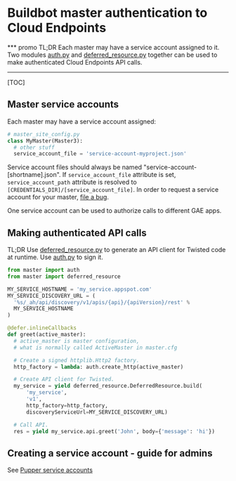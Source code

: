 <!--
Copyright 2015 The Chromium Authors. All rights reserved.
Use of this source code is governed by a BSD-style license that can be
found in the LICENSE file.
-->

# Buildbot master authentication to Cloud Endpoints

*** promo
TL;DR Each master may have a service account assigned to it. Two modules
[auth.py](https://chromium.googlesource.com/chromium/tools/build/+/master/scripts/master/auth.py)
and
[deferred_resource.py](https://chromium.googlesource.com/chromium/tools/build/+/master/scripts/master/deferred_resource.py)
together can be used to make authenticated Cloud Endpoints API calls.
***

[TOC]

## Master service accounts

Each master may have a service account assigned:

```python
# master_site_config.py
class MyMaster(Master3):
  # other stuff
  service_account_file = 'service-account-myproject.json'
```

Service account files should always be named
"service-account-[shortname].json". If `service_account_file` attribute
is set, `service_account_path` attribute is resolved to
`[CREDENTIALS_DIR]/[service_account_file]`. In order to request a
service account for your master,
[file a bug](https://code.google.com/p/chromium/issues/entry?template=Build%20Infrastructure&labels=Infra-Labs,Restrict-View-Google&summary=Service%20account%20[short%20name]%20for%20master.[master_name]&comment=Please%20provide%20a%20service%20account%20json%20key%20file%20%22service-account-[short%20name].json%22%20on%20[master%20machine].%0A%0DInstructions%20for%20admins%20to%20create%20service%20accounts:%20https://sites.google.com/a/google.com/chrome-infrastructure/appspot-instances/buildbot-master-authentication-to-gae-apps).

One service account can be used to authorize calls to different GAE
apps.

## Making authenticated API calls

TL;DR Use
[deferred\_resource.py](https://chromium.googlesource.com/chromium/tools/build/+/master/scripts/master/deferred_resource.py)
to generate an API client for Twisted code at runtime. Use
[auth.py](https://chromium.googlesource.com/chromium/tools/build/+/master/scripts/master/auth.py)
to sign it.

```python
from master import auth
from master import deferred_resource

MY_SERVICE_HOSTNAME = 'my_service.appspot.com'
MY_SERVICE_DISCOVERY_URL = (
  '%s/_ah/api/discovery/v1/apis/{api}/{apiVersion}/rest' %
  MY_SERVICE_HOSTNAME
)

@defer.inlineCallbacks
def greet(active_master):
  # active_master is master configuration,
  # what is normally called ActiveMaster in master.cfg

  # Create a signed httplib.Http2 factory.
  http_factory = lambda: auth.create_http(active_master)

  # Create API client for Twisted.
  my_service = yield deferred_resource.DeferredResource.build(
      'my_service',
      'v1',
      http_factory=http_factory,
      discoveryServiceUrl=MY_SERVICE_DISCOVERY_URL)

  # Call API.
  res = yield my_service.api.greet('John', body={'message': 'hi'})
```

## Creating a service account - guide for admins

See [Pupper service accounts](https://sites.google.com/a/google.com/chrome-infrastructure/systems/puppet/puppet-service-accounts)
